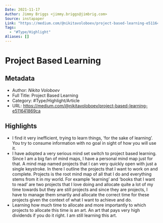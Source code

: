 ```yaml
---
Date: 2021-11-17
Author: Jimmy Briggs <jimmy.briggs@jimbrig.com>
Source: instapaper
Link: "https://medium.com/@nikitavoloboev/project-based-learning-e511641869ca"
Tags:
  - "#Type/Highlight"
Aliases: []
---
```


# Project Based Learning

## Metadata

* Author: *Nikita Voloboev*
* Full Title: Project Based Learning
* Category: #Type/Highlight/Article
* URL: https://medium.com/@nikitavoloboev/project-based-learning-e511641869ca

## Highlights

* I find it very inefficient, trying to learn things, ‘for the sake of learning’. You try to consume information with no goal in sight of how you will use it.
* I have adopted a very serious mind set switch to project based learning. Since I am a big fan of mind maps, I have a personal mind map just for that. A mind map named projects that I can very quickly open with just a single keystroke. In there I outline the projects that I want to work on and complete. Projects is the root mind map of all that I do and everything stems from it in my world. For example ‘learning’ and ‘books that I want to read’ are two projects that I love doing and allocate quite a lot of my time towards but they are still projects and since they are projects, I have to manage them smartly and allocate the correct time for these projects given the context of what I want to achieve and do.
* Learning how much time to allocate and more importantly to which projects to allocate this time is an art. An art that pays very high dividends if you do it right. I am still learning this art.
